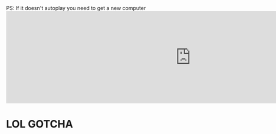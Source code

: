 <html>
   <h7> PS: If it doesn't autoplay you need to get a new computer </h7>
  <iframe width="1000" height="250" src="https://www.youtube.com/embed/dQw4w9WgXcQ?autoplay=0" title="YouTube video player" frameborder="0" allow="accelerometer; autoplay; clipboard-write; encrypted-media; gyroscope; picture-in-picture" allowfullscreen></iframe>
<h1> LOL GOTCHA </h1>
  <p>
  </p>

</html>
